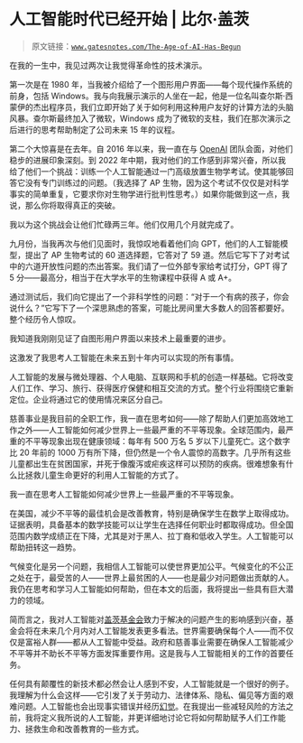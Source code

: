 # 人工智能时代已经开始 | 比尔·盖茨

> 原文链接：[`www.gatesnotes.com/The-Age-of-AI-Has-Begun`](https://www.gatesnotes.com/The-Age-of-AI-Has-Begun)

在我的一生中，我见过两次让我觉得革命性的技术演示。

第一次是在 1980 年，当我被介绍给了一个图形用户界面——每个现代操作系统的前身，包括 Windows。我与向我展示演示的人坐在一起，他是一位名叫查尔斯·西蒙伊的杰出程序员，我们立即开始了关于如何利用这种用户友好的计算方法的头脑风暴。查尔斯最终加入了微软，Windows 成为了微软的支柱，我们在那次演示之后进行的思考帮助制定了公司未来 15 年的议程。

第二个大惊喜是在去年。自 2016 年以来，我一直在与 [OpenAI](https://openai.com/) 团队会面，对他们稳步的进展印象深刻。到 2022 年中期，我对他们的工作感到非常兴奋，所以我给了他们一个挑战：训练一个人工智能通过一门高级放置生物学考试。使其能够回答它没有专门训练过的问题。（我选择了 AP 生物，因为这个考试不仅仅是对科学事实的简单重复，它要求你对生物学进行批判性思考。）如果你能做到这一点，我说，那么你将取得真正的突破。

我以为这个挑战会让他们忙碌两三年。他们仅用几个月就完成了。

九月份，当我再次与他们见面时，我惊叹地看着他们向 GPT，他们的人工智能模型，提出了 AP 生物考试的 60 道选择题，它答对了 59 道。然后它写下了对考试中的六道开放性问题的杰出答案。我们请了一位外部专家给考试打分，GPT 得了 5 分——最高分，相当于在大学水平的生物课程中获得 A 或 A+。

通过测试后，我们向它提出了一个非科学性的问题：“对于一个有病的孩子，你会说什么？”它写下了一个深思熟虑的答案，可能比房间里大多数人的回答都要好。整个经历令人惊叹。

我知道我刚刚见证了自图形用户界面以来技术上最重要的进步。

这激发了我思考人工智能在未来五到十年内可以实现的所有事情。

人工智能的发展与微处理器、个人电脑、互联网和手机的创造一样基础。它将改变人们工作、学习、旅行、获得医疗保健和相互交流的方式。整个行业将围绕它重新定位。企业将通过它的使用情况来区分自己。

慈善事业是我目前的全职工作，我一直在思考如何——除了帮助人们更加高效地工作之外——人工智能如何减少世界上一些最严重的不平等现象。全球范围内，最严重的不平等现象出现在健康领域：每年有 500 万名 5 岁以下儿童死亡。这个数字比 20 年前的 1000 万有所下降，但仍然是一个令人震惊的高数字。几乎所有这些儿童都出生在贫困国家，并死于像腹泻或疟疾这样可以预防的疾病。很难想象有什么比拯救儿童生命更好的利用人工智能的方式了。

我一直在思考人工智能如何减少世界上一些最严重的不平等现象。

在美国，减少不平等的最佳机会是改善教育，特别是确保学生在数学上取得成功。证据表明，具备基本的数学技能可以让学生在选择任何职业时都取得成功。但全国范围内数学成绩正在下降，尤其是对于黑人、拉丁裔和低收入学生。人工智能可以帮助扭转这一趋势。

气候变化是另一个问题，我相信人工智能可以使世界更加公平。气候变化的不公正之处在于，最受苦的人——世界上最贫困的人——也是最少对问题做出贡献的人。我仍在思考和学习人工智能如何帮助，但在本文的后面，我将提出一些具有巨大潜力的领域。

简而言之，我对人工智能对[盖茨基金会](http://gatesfoundation.org)致力于解决的问题产生的影响感到兴奋，基金会将在未来几个月内对人工智能发表更多看法。世界需要确保每个人——而不仅仅是富裕人群——都从人工智能中受益。政府和慈善事业需要在确保人工智能减少不平等并不助长不平等方面发挥重要作用。这是我与人工智能相关的工作的首要任务。

任何具有颠覆性的新技术都必然会让人感到不安，人工智能就是一个很好的例子。我理解为什么会这样——它引发了关于劳动力、法律体系、隐私、偏见等方面的艰难问题。人工智能也会出现事实错误并经历[幻觉](https://www.wikiwand.com/en/Hallucination_(artificial_intelligence))。在我提出一些减轻风险的方法之前，我将定义我所说的人工智能，并更详细地讨论它将如何帮助赋予人们工作能力、拯救生命和改善教育的一些方式。
